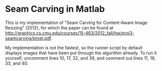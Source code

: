 # Seam Carving in Matlab

This is my implementation of  "Seam Carving for Content-Aware Image Resizing" (2012), for which the paper can be found at http://graphics.cs.cmu.edu/courses/15-463/2012_fall/hw/proj3-seamcarving/imret.pdf.

My implementation is not the fastest, so the runner script by default displays images that have been put through the algorithm already. To run it yourself, uncomment lines 10, 17, 32, and 39, and comment out lines 11, 18, 33, and 40. 
